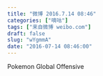 ```yaml
---
title: "微博 2016.7.14 08:46"
categories: ["嘀咕"]
tags: ["来自微博 weibo.com"]
draft: false
slug: "wYgmmA"
date: "2016-07-14 08:46:00"
---
```


<p>Pokemon Global Offensive ​​​​</p>
